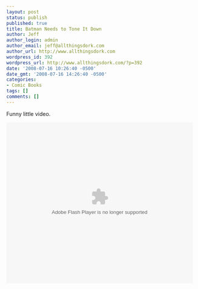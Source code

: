 ```yaml
---
layout: post
status: publish
published: true
title: Batman Needs to Tone It Down
author: Jeff
author_login: admin
author_email: jeff@allthingsdork.com
author_url: http://www.allthingsdork.com
wordpress_id: 392
wordpress_url: http://www.allthingsdork.com/?p=392
date: '2008-07-16 10:26:40 -0500'
date_gmt: '2008-07-16 14:26:40 -0500'
categories:
- Comic Books
tags: []
comments: []
---
```

<p>Funny little video.</p>
<p><embed id="mediaPlayerContainer" width="491" height="424" align="TR" flashvars="id=03KqeOEbyDADwriEJW09IWcPwM&partnerId=4&pwidth=491&pheight=424&vurl=http://dms.download.eyespot.com/play?r=03KqeOEbyDADwriEJW09IWcPwM&_autoPlay=false&playerserver_url=http://dms.partner.eyespot.com/playerserver?cmd=cachedCallGetPlayerXml&vurl=http://dms.download.eyespot.com/play?r=03KqeOEbyDADwriEJW09IWcPwM&fileId=279980&contextId=6&instanceId&skinVersion=2" scale="noscale" allowfullscreen="true" wmode="window" menu="false" loop="false" allowscriptaccess="always" quality="high" bgcolor="#999999" style="" name="mediaPlayerContainer" src="http://dms.partner.eyespot.com/flash/medialoader.swf" type="application/x-shockwave-flash"/></p>
